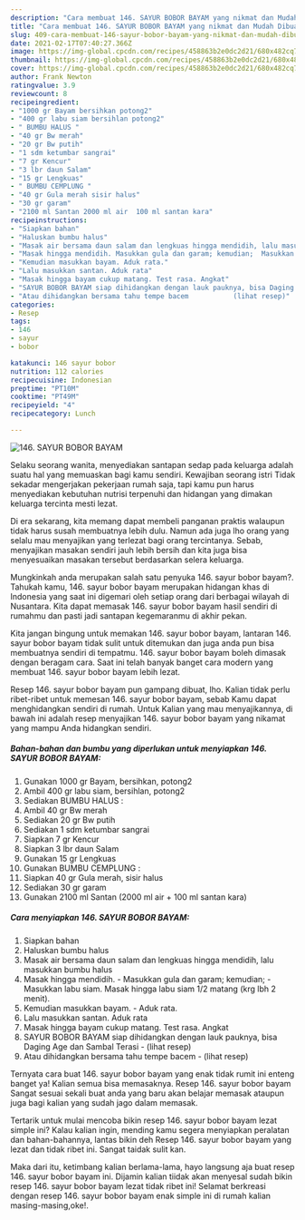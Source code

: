 ```yaml
---
description: "Cara membuat 146. SAYUR BOBOR BAYAM yang nikmat dan Mudah Dibuat"
title: "Cara membuat 146. SAYUR BOBOR BAYAM yang nikmat dan Mudah Dibuat"
slug: 409-cara-membuat-146-sayur-bobor-bayam-yang-nikmat-dan-mudah-dibuat
date: 2021-02-17T07:40:27.366Z
image: https://img-global.cpcdn.com/recipes/458863b2e0dc2d21/680x482cq70/146-sayur-bobor-bayam-foto-resep-utama.jpg
thumbnail: https://img-global.cpcdn.com/recipes/458863b2e0dc2d21/680x482cq70/146-sayur-bobor-bayam-foto-resep-utama.jpg
cover: https://img-global.cpcdn.com/recipes/458863b2e0dc2d21/680x482cq70/146-sayur-bobor-bayam-foto-resep-utama.jpg
author: Frank Newton
ratingvalue: 3.9
reviewcount: 8
recipeingredient:
- "1000 gr Bayam bersihkan potong2"
- "400 gr labu siam bersihlan potong2"
- " BUMBU HALUS "
- "40 gr Bw merah"
- "20 gr Bw putih"
- "1 sdm ketumbar sangrai"
- "7 gr Kencur"
- "3 lbr daun Salam"
- "15 gr Lengkuas"
- " BUMBU CEMPLUNG "
- "40 gr Gula merah sisir halus"
- "30 gr garam"
- "2100 ml Santan 2000 ml air  100 ml santan kara"
recipeinstructions:
- "Siapkan bahan"
- "Haluskan bumbu halus"
- "Masak air bersama daun salam dan lengkuas hingga mendidih, lalu masukkan bumbu halus"
- "Masak hingga mendidih. Masukkan gula dan garam; kemudian;  Masukkan labu siam. Masak hingga labu siam 1/2 matang (krg lbh 2 menit)."
- "Kemudian masukkan bayam. Aduk rata."
- "Lalu masukkan santan. Aduk rata"
- "Masak hingga bayam cukup matang. Test rasa. Angkat"
- "SAYUR BOBOR BAYAM siap dihidangkan dengan lauk pauknya, bisa Daging Age dan Sambal Terasi           (lihat resep)"
- "Atau dihidangkan bersama tahu tempe bacem           (lihat resep)"
categories:
- Resep
tags:
- 146
- sayur
- bobor

katakunci: 146 sayur bobor 
nutrition: 112 calories
recipecuisine: Indonesian
preptime: "PT10M"
cooktime: "PT49M"
recipeyield: "4"
recipecategory: Lunch

---
```



![146. SAYUR BOBOR BAYAM](https://img-global.cpcdn.com/recipes/458863b2e0dc2d21/680x482cq70/146-sayur-bobor-bayam-foto-resep-utama.jpg)

Selaku seorang wanita, menyediakan santapan sedap pada keluarga adalah suatu hal yang memuaskan bagi kamu sendiri. Kewajiban seorang istri Tidak sekadar mengerjakan pekerjaan rumah saja, tapi kamu pun harus menyediakan kebutuhan nutrisi terpenuhi dan hidangan yang dimakan keluarga tercinta mesti lezat.

Di era  sekarang, kita memang dapat membeli panganan praktis walaupun tidak harus susah membuatnya lebih dulu. Namun ada juga lho orang yang selalu mau menyajikan yang terlezat bagi orang tercintanya. Sebab, menyajikan masakan sendiri jauh lebih bersih dan kita juga bisa menyesuaikan masakan tersebut berdasarkan selera keluarga. 



Mungkinkah anda merupakan salah satu penyuka 146. sayur bobor bayam?. Tahukah kamu, 146. sayur bobor bayam merupakan hidangan khas di Indonesia yang saat ini digemari oleh setiap orang dari berbagai wilayah di Nusantara. Kita dapat memasak 146. sayur bobor bayam hasil sendiri di rumahmu dan pasti jadi santapan kegemaranmu di akhir pekan.

Kita jangan bingung untuk memakan 146. sayur bobor bayam, lantaran 146. sayur bobor bayam tidak sulit untuk ditemukan dan juga anda pun bisa membuatnya sendiri di tempatmu. 146. sayur bobor bayam boleh dimasak dengan beragam cara. Saat ini telah banyak banget cara modern yang membuat 146. sayur bobor bayam lebih lezat.

Resep 146. sayur bobor bayam pun gampang dibuat, lho. Kalian tidak perlu ribet-ribet untuk memesan 146. sayur bobor bayam, sebab Kamu dapat menghidangkan sendiri di rumah. Untuk Kalian yang mau menyajikannya, di bawah ini adalah resep menyajikan 146. sayur bobor bayam yang nikamat yang mampu Anda hidangkan sendiri.

<!--inarticleads1-->

##### Bahan-bahan dan bumbu yang diperlukan untuk menyiapkan 146. SAYUR BOBOR BAYAM:

1. Gunakan 1000 gr Bayam, bersihkan, potong2
1. Ambil 400 gr labu siam, bersihlan, potong2
1. Sediakan  BUMBU HALUS :
1. Ambil 40 gr Bw merah
1. Sediakan 20 gr Bw putih
1. Sediakan 1 sdm ketumbar sangrai
1. Siapkan 7 gr Kencur
1. Siapkan 3 lbr daun Salam
1. Gunakan 15 gr Lengkuas
1. Gunakan  BUMBU CEMPLUNG :
1. Siapkan 40 gr Gula merah, sisir halus
1. Sediakan 30 gr garam
1. Gunakan 2100 ml Santan (2000 ml air + 100 ml santan kara)




<!--inarticleads2-->

##### Cara menyiapkan 146. SAYUR BOBOR BAYAM:

1. Siapkan bahan
1. Haluskan bumbu halus
1. Masak air bersama daun salam dan lengkuas hingga mendidih, lalu masukkan bumbu halus
1. Masak hingga mendidih. - Masukkan gula dan garam; kemudian;  - Masukkan labu siam. Masak hingga labu siam 1/2 matang (krg lbh 2 menit).
1. Kemudian masukkan bayam. - Aduk rata.
1. Lalu masukkan santan. Aduk rata
1. Masak hingga bayam cukup matang. Test rasa. Angkat
1. SAYUR BOBOR BAYAM siap dihidangkan dengan lauk pauknya, bisa Daging Age dan Sambal Terasi -           (lihat resep)
1. Atau dihidangkan bersama tahu tempe bacem -           (lihat resep)




Ternyata cara buat 146. sayur bobor bayam yang enak tidak rumit ini enteng banget ya! Kalian semua bisa memasaknya. Resep 146. sayur bobor bayam Sangat sesuai sekali buat anda yang baru akan belajar memasak ataupun juga bagi kalian yang sudah jago dalam memasak.

Tertarik untuk mulai mencoba bikin resep 146. sayur bobor bayam lezat simple ini? Kalau kalian ingin, mending kamu segera menyiapkan peralatan dan bahan-bahannya, lantas bikin deh Resep 146. sayur bobor bayam yang lezat dan tidak ribet ini. Sangat taidak sulit kan. 

Maka dari itu, ketimbang kalian berlama-lama, hayo langsung aja buat resep 146. sayur bobor bayam ini. Dijamin kalian tiidak akan menyesal sudah bikin resep 146. sayur bobor bayam lezat tidak ribet ini! Selamat berkreasi dengan resep 146. sayur bobor bayam enak simple ini di rumah kalian masing-masing,oke!.

